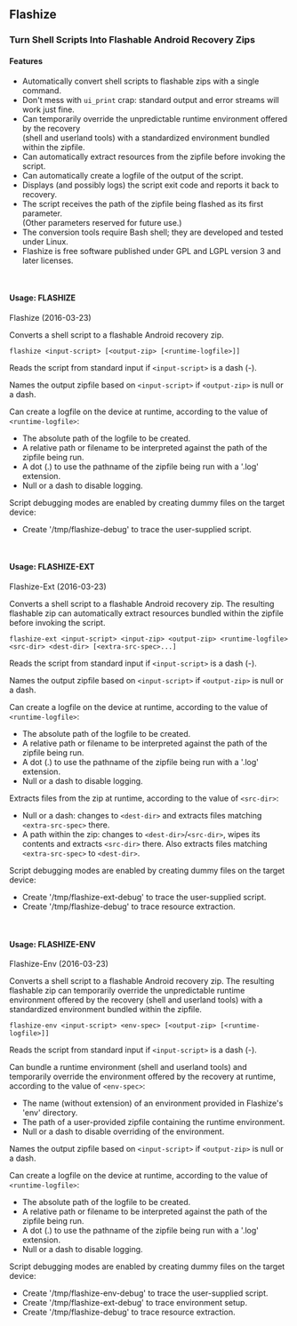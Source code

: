 ## Flashize
### Turn Shell Scripts Into Flashable Android Recovery Zips

#### Features

- Automatically convert shell scripts to flashable zips with a single command.
- Don't mess with `ui_print` crap: standard output and error streams will work just fine.
- Can temporarily override the unpredictable runtime environment offered by the recovery
<br>(shell and userland tools) with a standardized environment bundled within the zipfile.
- Can automatically extract resources from the zipfile before invoking the script.
- Can automatically create a logfile of the output of the script.
- Displays (and possibly logs) the script exit code and reports it back to recovery.
- The script receives the path of the zipfile being flashed as its first parameter.
<br>(Other parameters reserved for future use.)
- The conversion tools require Bash shell; they are developed and tested under Linux.
- Flashize is free software published under GPL and LGPL version 3 and later licenses.

<br>

#### Usage: FLASHIZE

Flashize (2016-03-23)

Converts a shell script to a flashable Android recovery zip.

`flashize <input-script> [<output-zip> [<runtime-logfile>]]`

Reads the script from standard input if `<input-script>` is a dash (-).

Names the output zipfile based on `<input-script>` if `<output-zip>` is null or a dash.

Can create a logfile on the device at runtime, according to the value of `<runtime-logfile>`:
- The absolute path of the logfile to be created.
- A relative path or filename to be interpreted against the path of the zipfile being run.
- A dot (.) to use the pathname of the zipfile being run with a '.log' extension.
- Null or a dash to disable logging.

Script debugging modes are enabled by creating dummy files on the target device:
- Create '/tmp/flashize-debug' to trace the user-supplied script.

<br>

#### Usage: FLASHIZE-EXT

Flashize-Ext (2016-03-23)

Converts a shell script to a flashable Android recovery zip. The resulting flashable zip
can automatically extract resources bundled within the zipfile before invoking the script.

`flashize-ext <input-script> <input-zip> <output-zip> <runtime-logfile> <src-dir> <dest-dir> [<extra-src-spec>...]`

Reads the script from standard input if `<input-script>` is a dash (-).

Names the output zipfile based on `<input-script>` if `<output-zip>` is null or a dash.

Can create a logfile on the device at runtime, according to the value of `<runtime-logfile>`:
- The absolute path of the logfile to be created.
- A relative path or filename to be interpreted against the path of the zipfile being run.
- A dot (.) to use the pathname of the zipfile being run with a '.log' extension.
- Null or a dash to disable logging.

Extracts files from the zip at runtime, according to the value of `<src-dir>`:
- Null or a dash: changes to `<dest-dir>` and extracts files matching `<extra-src-spec>` there.
- A path within the zip: changes to `<dest-dir>`/`<src-dir>`, wipes its contents and extracts
  `<src-dir>` there. Also extracts files matching `<extra-src-spec>` to `<dest-dir>`.

Script debugging modes are enabled by creating dummy files on the target device:
- Create '/tmp/flashize-ext-debug' to trace the user-supplied script.
- Create '/tmp/flashize-debug' to trace resource extraction.

<br>

#### Usage: FLASHIZE-ENV

Flashize-Env (2016-03-23)

Converts a shell script to a flashable Android recovery zip. The resulting flashable zip
can temporarily override the unpredictable runtime environment offered by the recovery
(shell and userland tools) with a standardized environment bundled within the zipfile.

`flashize-env <input-script> <env-spec> [<output-zip> [<runtime-logfile>]]`

Reads the script from standard input if `<input-script>` is a dash (-).

Can bundle a runtime environment (shell and userland tools) and temporarily override the
environment offered by the recovery at runtime, according to the value of `<env-spec>`:
- The name (without extension) of an environment provided in Flashize's 'env' directory.
- The path of a user-provided zipfile containing the runtime environment.
- Null or a dash to disable overriding of the environment.

Names the output zipfile based on `<input-script>` if `<output-zip>` is null or a dash.

Can create a logfile on the device at runtime, according to the value of `<runtime-logfile>`:
- The absolute path of the logfile to be created.
- A relative path or filename to be interpreted against the path of the zipfile being run.
- A dot (.) to use the pathname of the zipfile being run with a '.log' extension.
- Null or a dash to disable logging.

Script debugging modes are enabled by creating dummy files on the target device:
- Create '/tmp/flashize-env-debug' to trace the user-supplied script.
- Create '/tmp/flashize-ext-debug' to trace environment setup.
- Create '/tmp/flashize-debug' to trace resource extraction.

